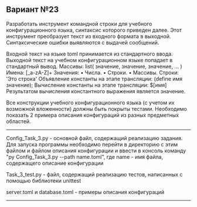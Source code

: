 Вариант №23
----------------------

Разработать инструмент командной строки для учебного конфигурационного 
языка, синтаксис которого приведен далее. Этот инструмент преобразует текст из 
входного формата в выходной. Синтаксические ошибки выявляются с выдачей 
сообщений. 


Входной текст на языке toml принимается из стандартного ввода. Выходной 
текст на учебном конфигурационном языке попадает в стандартный вывод. 
Массивы: 
list( значение, значение, значение, ... ) 
Имена: 
[_a-zA-Z]+ 
Значения: 
• Числа. 
• Строки. 
• Массивы. 
Строки: 
'Это строка' 
Объявление константы на этапе трансляции: 
(define имя значение); 
Вычисление константы на этапе трансляции: 
$[имя] 
Результатом вычисления константного выражения является значение. 


Все конструкции учебного конфигурационного языка (с учетом их 
возможной вложенности) должны быть покрыты тестами. Необходимо показать 2 
примера описания конфигураций из разных предметных областей. 

----------------------

Config_Task_3.py - основной файл, содержащий реализацию задания. Для запуска программы необходимо перейти в директорию с этим файлом и файлом описания конфигурации и ввести в консоль команду "py Config_Task_3.py --path name.toml", где name - имя файла, содержащего описание конфигурации

Task_3_test.py - файл, содержащий реализацию тестов, написанных с помощью библиотеки unittest

server.toml и database.toml - примеры описания конфигураций


----------------------
